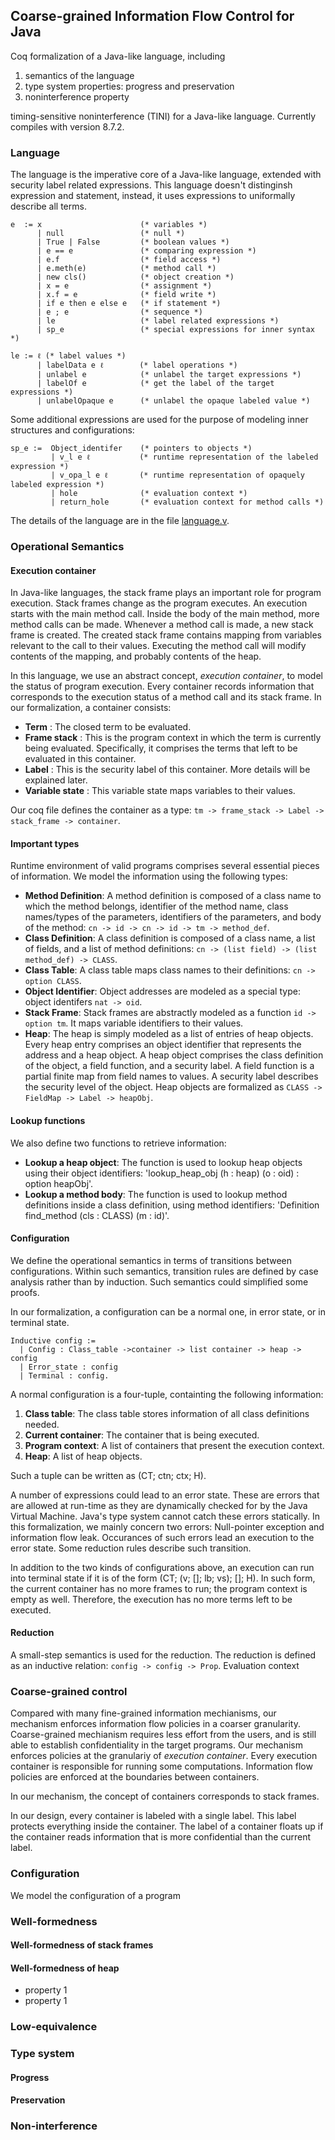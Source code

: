 ## Coarse-grained Information Flow Control for Java

Coq formalization of a Java-like language, including

1. semantics of the language
2. type system properties: progress and preservation
3. noninterference property

timing-sensitive noninterference (TINI) for a Java-like language. Currently compiles with version 8.7.2. 

### Language
The language is the imperative core of a Java-like language, extended with security label related expressions. This language doesn't distinginsh expression and statement, instead, it uses expressions to uniformally describe all terms. 

```
e  := x                      (* variables *) 
      | null                 (* null *)
      | True | False         (* boolean values *) 
      | e == e               (* comparing expression *)
      | e.f                  (* field access *)
      | e.meth(e)            (* method call *)
      | new cls()            (* object creation *)
      | x = e                (* assignment *)
      | x.f = e              (* field write *)
      | if e then e else e   (* if statement *)
      | e ; e                (* sequence *)
      | le                   (* label related expressions *)
      | sp_e                 (* special expressions for inner syntax *)
   
le := ℓ (* label values *)
      | labelData e ℓ        (* label operations *)
      | unlabel e            (* unlabel the target expressions *)
      | labelOf e            (* get the label of the target expressions *)
      | unlabelOpaque e      (* unlabel the opaque labeled value *)
```

Some additional expressions are used for the purpose of modeling inner structures and configurations:

```
sp_e :=  Object_identifer    (* pointers to objects *)
         | v_l e ℓ           (* runtime representation of the labeled expression *)
         | v_opa_l e ℓ       (* runtime representation of opaquely labeled expression *)
         | hole              (* evaluation context *)
         | return_hole       (* evaluation context for method calls *)
```

The details of the language are in the file [language.v](updated/language.v).

### Operational Semantics

#### Execution container

In Java-like languages, the stack frame plays an important role for program execution. Stack frames change as the program executes. An execution starts with the main method call. Inside the body of the main method, more method calls can be made. Whenever a method call is made, a new stack frame is created. The created stack frame contains mapping from variables relevant to the call to their values. Executing the method call will modify contents of the mapping, and probably contents of the heap. 

In this language, we use an abstract concept, *execution container*, to model the status of program execution. Every container records information that corresponds to the execution status of a method call and its stack frame. In our formalization, a container consists:

- **Term** : The closed term to be evaluated. 
- **Frame stack** : This is the program context in which the term is currently being evaluated. Specifically, it comprises the terms that left to be evaluated in this container. 
- **Label** : This is the security label of this container. More details will be explained later. 
- **Variable state** : This variable state maps variables to their values.

Our coq file defines the container as a type: `tm -> frame_stack -> Label -> stack_frame -> container`. 

#### Important types

Runtime environment of valid programs comprises several essential pieces of information. We model the information using the following types:

- **Method Definition**: A method definition is composed of a class name to which the method belongs, identifier of the method name, class names/types of the parameters, identifiers of the parameters, and body of the method: `cn -> id -> cn -> id -> tm -> method_def`. 
- **Class Definition**: A class definition is composed of a class name, a list of fields, and a list of method definitions: `cn -> (list field) -> (list method_def) -> CLASS`.
- **Class Table**: A class table maps class names to their definitions: `cn -> option CLASS`. 
- **Object Identifier**: Object addresses are modeled as a special type: object identifers `nat -> oid`. 
- **Stack Frame**: Stack frames are abstractly modeled as a function `id -> option tm`. It maps variable identifiers to their values. 
- **Heap**: The heap is simply modeled as a list of entries of heap objects. Every heap entry comprises an object identifier that represents the address and a heap object. A heap object comprises the class definition of the object, a field function, and a security label. A field function is a partial finite map from field names to values. A security label describes the security level of the object. Heap objects are formalized as `CLASS -> FieldMap -> Label -> heapObj`.

#### Lookup functions

We also define two functions to retrieve information:

- **Lookup a heap object**: The function is used to lookup heap objects using their object identifiers: 'lookup_heap_obj (h : heap) (o : oid) : option heapObj'. 
- **Lookup a method body**: The function is used to lookup method definitions inside a class definition, using method identifiers: 'Definition find_method (cls : CLASS) (m : id)'. 

#### Configuration

We define the operational semantics in terms of transitions between configurations. Within such semantics, transition rules are defined by case analysis rather than by induction. Such semantics could simplified some proofs. 

In our formalization, a configuration can be a normal one, in error state, or in terminal state. 
```
Inductive config := 
  | Config : Class_table ->container -> list container -> heap -> config
  | Error_state : config
  | Terminal : config. 
```

A normal configuration is a four-tuple, containting the following information: 

1. **Class table**: The class table stores information of all class definitions needed. 
2. **Current container**: The container that is being executed. 
3. **Program context**: A list of containers that present the execution context. 
4. **Heap**: A list of heap objects. 

Such a tuple can be written as (CT; ctn; ctx; H).

A number of expressions could lead to an error state. These are errors that are allowed at run-time as they are dynamically checked for by the Java Virtual Machine. Java's type system cannot catch these errors statically. In this formalization, we mainly concern two errors: Null-pointer exception and information flow leak. Occurances of such errors lead an execution to the error state. Some reduction rules describe such transition.  

In addition to the two kinds of configurations above, an execution can run into terminal state if it is of the form 
(CT; (v; []; lb; vs); []; H). In such form, the current container has no more frames to run; the program context is empty as well. Therefore, the execution has no more terms left to be executed. 


#### Reduction

A small-step semantics is used for the reduction. The reduction is defined as an inductive relation: `config -> config -> Prop`. Evaluation context

### Coarse-grained control

Compared with many fine-grained information mechianisms, our mechanism enforces information flow policies in a coarser granularity. Coarse-grained mechianism requires less effort from the users, and is still able to establish confidentiality in the target programs. Our mechanism enforces policies at the granulariy of *execution container*. Every execution container is responsible for running some computations. Information flow policies are enforced at the boundaries between containers. 





In our mechanism, the concept of containers corresponds to stack frames. 

In our design, every container is labeled with a single label. This label protects everything inside the container. The label of a container floats up if the container reads information that is more confidential than the current label. 


### Configuration

We model the configuration of a program 






### Well-formedness

#### Well-formedness of stack frames

#### Well-formedness of heap

- property 1
- property 1

### Low-equivalence


### Type system

#### Progress

#### Preservation

### Non-interference
